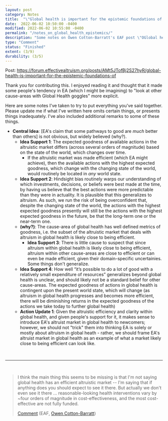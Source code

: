```yaml
---
layout: post
category: Notes
title:  "\"Global health is important for the epistemic foundations of EA, even for longtermists\""
date:  2022-06-02 10:50:00 -0400
modified: 2022-06-02 10:55:00 -0400
permalink: "/notes_on_global_health_epistemics/"
description: "Some notes on Owen Cotton-Barratt's EAF post \"OGlobal health is important for the epistemic foundations of EA, even for longtermists\""
type: "Comment"
status: "Finished"
extent: (3/9)
durability: (3/5)
---
```


Post: <https://forum.effectivealtruism.org/posts/AMt5JTofBj2S27hyR/global-health-is-important-for-the-epistemic-foundations-of>

Thank you for contributing this. I enjoyed reading it and thought that it made some people's tendency in EA (which I might be imagining) to "look at other cause-areas with Global Health goggles" more explicit. 

Here are some notes I've taken to try to put everything you've said together. Please update me if what I've written here omits certain things, or presents things inadequately. I've also included additional remarks to some of these things. 

- __Central Idea__: [EA's claim that some pathways to good are _much_ better than others] is not obvious, but widely believed (why?). 
    - __Idea Support 1__: The expected goodness of available actions in the altruistic market differs (across several orders of magnitude) based on the state of the world, which changes over time.
        - If the altruistic market was made efficient (which EA might achieve), then the available actions with the highest expected goodness, which change with the changing state of the world, would routinely be located in _any_ world state.  
    - __Idea Support 2__: Hindsight bias routinely warps our understanding of which investments, decisions, or beliefs were best made at the time, by having us believe that the best actions were more predictable than they were in actuality. It is plausible that this generalizes to altruism. As such, we run the risk of being overconfident that, despite the changing state of the world, the actions with the highest expected goodness presently will still be the actions with the highest expected goodness in the future, be that the long-term one or the near-term one.  
    - __(why?)__: The cause-area of global health has well defined metrics of goodness, i.e. the subset of the altruistic market that deals with altruism in global health is likely close to being efficient. 
        - __Idea Support 3__: There is little cause to suspect that since altruism within global health is likely close to being efficient, altruism within other cause-areas are close to efficient or can even be made efficient, given their domain-specific uncertainies. Some things don't generalize. 
    - __Idea Support 4__: How well “it’s possible to do a lot of good with a relatively small expenditure of resources” generalizes beyond global health is unclear, and should likely not be a standard belief for other cause-areas. The expected goodness of actions in global health is contingent upon the present world state, which will change (as altruism in global health progresses and becomes more efficient, there will be diminishing returns in the expected goodness of the actions we take today to further global health)
    - __Action Update 1__: Given the altruistic efficiency and clarity within global health, and given people's support for it, it makes sense to introduce EA's altruist market in global health to newcomers; however, we should not "trick" them into thinking EA is solely or mostly about altruism in global heath - rather, we should frame EA's altruist market in global health as an example of what a market likely close to being efficient can look like. 
    

<br>

---

<br>

> I think the main thing this seems to be missing is that I'm not saying global health has an efficient altruistic market -- I'm saying that if anything does you should expect to see it there. But actually we don't even see it there ... reasonable-looking health interventions vary by ~four orders of magnitude in cost-effectiveness, and the most cost-effective are not fully funded.
> 
> [Comment](https://forum.effectivealtruism.org/posts/AMt5JTofBj2S27hyR/global-health-is-important-for-the-epistemic-foundations-of?commentId=kWLQo5YA538cqnsem) (EAF, [Owen Cotton-Barratt](https://forum.effectivealtruism.org/users/owen_cotton-barratt))


